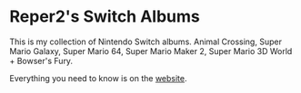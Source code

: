 # Reper2's Switch Albums
This is my collection of Nintendo Switch albums. Animal Crossing, Super Mario Galaxy, Super Mario 64, Super Mario Maker 2, Super Mario 3D World + Bowser's Fury.

Everything you need to know is on the [website](https://reper2.github.io/switch-album/).
